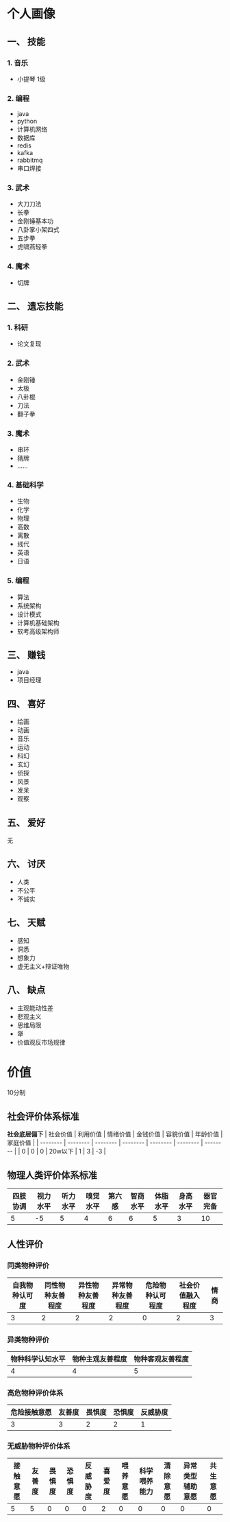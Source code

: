 <!--
 * @Description: human
 * @Author: zhuohang li
 * @Date: 2024-08-25 21:01:02
 * @LastEditTime: 2024-08-25 22:29:45
 * @LastEditors: zhuohang li
-->
# 个人画像
## 一、 技能
### 1. 音乐
* 小提琴 1级
### 2. 编程
* java
* python
* 计算机网络
* 数据库
* redis
* kafka
* rabbitmq
* 串口焊接
### 3. 武术
* 大刀刀法
* 长拳
* 金刚锤基本功
* 八卦掌小架四式
* 五步拳
* 虎啸燕轻拳
### 4. 魔术
* 切牌

## 二、 遗忘技能
### 1. 科研
* 论文复现
### 2. 武术
* 金刚锤
* 太极
* 八卦棍
* 刀法
* 翻子拳
### 3. 魔术
* 串环
* 猜牌
* ……
### 4. 基础科学
* 生物
* 化学
* 物理
* 高数
* 离散
* 线代
* 英语
* 日语
### 5. 编程
* 算法
* 系统架构
* 设计模式
* 计算机基础架构
* 软考高级架构师

## 三、 赚钱
* java
* 项目经理

## 四、 喜好
* 绘画
* 动画
* 音乐
* 运动
* 科幻
* 玄幻
* 侦探
* 风景
* 发呆
* 观察
## 五、 爱好
无
## 六、 讨厌
* 人类
* 不公平
* 不诚实

## 七、 天赋
* 感知
* 洞悉
* 想象力
* 虚无主义+辩证唯物

## 八、 缺点
* 主观能动性差
* 悲观主义
* 思维局限
* 犟
* 价值观反市场规律

# 价值
10分制
## 社会评价体系标准
**社会底层偏下**
| 社会价值 | 利用价值 | 情绪价值 | 金钱价值 | 容貌价值 | 年龄价值 | 家庭价值 |
| -------- | -------- | -------- | -------- | -------- | -------- | -------- |
| 0        | 0        | 0        | 20w以下  | 1        | 3        | -3       |

## 物理人类评价体系标准
| 四肢协调 | 视力水平 | 听力水平 | 嗅觉水平 | 第六感 | 智商水平 | 体脂水平 | 身高水平 | 器官完备 |
| -------- | -------- | -------- | -------- | ------ | -------- | -------- | -------- | -------- |
| 5        | -5       | 5        | 4        | 6      | 6        | 5        | 3        | 10       |

## 人性评价
### 同类物种评价
自我物种认可度|同性物种友善程度|异性物种友善程度|异常物种友善程度|危险物种认可程度|社会价值融入程度|情商
-|-|-|-|-|-|-
3|2|2|2|0|2|3
### 异类物种评价
物种科学认知水平|物种主观友善程度|物种客观友善程度
-|-|-
4|4|5
### 高危物种评价体系
危险接触意愿|友善度|畏惧度|恐惧度|反威胁度
-|-|-|-|-
3|3|2|2|1
### 无威胁物种评价体系
接触意愿|友善度|畏惧度|恐惧度|反威胁度|喜爱度|喂养意愿|科学喂养能力|清除意愿|异常类型辅助意愿|共生意愿
-|-|-|-|-|-|-|-|-|-|-
5|5|0|0|0|2|0|0|0|0|0